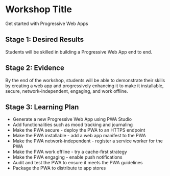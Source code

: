 # Workshop Title

Get started with Progressive Web Apps

## Stage 1: Desired Results

Students will be skilled in building a Progressive Web App end to end.

## Stage 2: Evidence

By the end of the workshop, students will be able to demonstrate their skills by creating a web app and progressively enhancing it to make it installable, secure, network-independent, engaging, and work offline.

## Stage 3: Learning Plan

- Generate a new Progressive Web App using PWA Studio
- Add functionalities such as mood tracking and journaling
- Make the PWA secure - deploy the PWA to an HTTPS endpoint
- Make the PWA installable - add a web app manifest to the PWA
- Make the PWA network-independent - register a service worker for the PWA
- Make the PWA work offline - try a cache-first strategy
- Make the PWA engaging - enable push notifications
- Audit and test the PWA to ensure it meets the PWA guidelines
- Package the PWA to distribute to app stores
